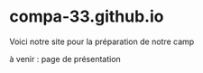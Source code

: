 # compa-33.github.io
Voici notre site pour la préparation de notre camp

à venir : page de présentation
